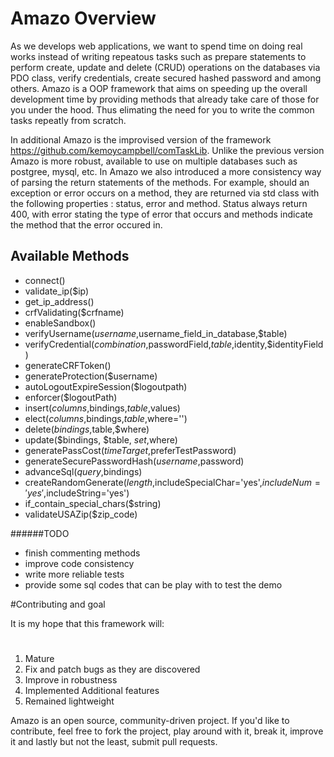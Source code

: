 # Amazo Overview

As we develops web applications, we want to spend time on doing real works instead of writing repeatous tasks such as prepare
statements to perform create, update and delete (CRUD) operations on the databases via PDO class, verify credentials, create
secured hashed password and among others. Amazo is a OOP framework that aims on speeding up the overall development time by providing
methods that already take care of those for you under the hood. Thus elimating the need for you to write the common tasks repeatly 
from scratch.

In additional Amazo is the improvised version of the framework https://github.com/kemoycampbell/comTaskLib. Unlike the previous
version Amazo is more robust, available to use on multiple databases such as postgree, mysql, etc. In Amazo we also introduced 
a more consistency way of parsing the return statements of the methods. For example, should an exception or error occurs on a
method, they are returned via std class with the following properties : status, error and method. Status always return 400, with
error stating the type of error that occurs and methods indicate the method that the error occured in.

## Available Methods
 * connect()
 * validate_ip($ip)
 * get_ip_address() 
 * crfValidating($crfname)
 * enableSandbox()
 * verifyUsername($username,$username_field_in_database,$table)
 * verifyCredential($combination,$passwordField,$table,$identity,$identityField)
 * generateCRFToken()
 * generateProtection($username)
 * autoLogoutExpireSession($logoutpath)
 * enforcer($logoutPath)
 * insert($columns,$bindings,$table,$values)
 * elect($columns,$bindings,$table,$where='')
 * delete($bindings,$table,$where)
 * update($bindings, $table, $set,$where)
 * generatePassCost($timeTarget,$preferTestPassword)
 * generateSecurePasswordHash($username,$password)
 * advanceSql($query,$bindings)
 * createRandomGenerate($length,$includeSpecialChar='yes',$includeNum='yes',$includeString='yes')
 * if_contain_special_chars($string)
 * validateUSAZip($zip_code)




    
######TODO
* finish commenting methods
* improve code consistency
* write more reliable tests
* provide some sql codes that can be play with to test the demo
    
#Contributing and goal

It is my hope that this framework will:
#
1. Mature
2. Fix and patch bugs as they are discovered
3. Improve in robustness
4. Implemented Additional features
5. Remained lightweight

Amazo is an open source, community-driven project. If you'd like to contribute, feel free to fork the project, play around with it, break it, improve it and lastly but not the least, submit pull requests.



